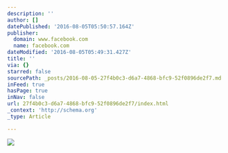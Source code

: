 ```yaml
---
description: ''
author: []
datePublished: '2016-08-05T05:50:57.164Z'
publisher:
  domain: www.facebook.com
  name: facebook.com
dateModified: '2016-08-05T05:49:31.427Z'
title: ''
via: {}
starred: false
sourcePath: _posts/2016-08-05-27f4b0c3-d6a7-4868-bfc9-52f0896de2f7.md
inFeed: true
hasPage: true
inNav: false
url: 27f4b0c3-d6a7-4868-bfc9-52f0896de2f7/index.html
_context: 'http://schema.org'
_type: Article

---
```

![](https://scontent-sea1-1.xx.fbcdn.net/t31.0-8/13568794_10157098569945481_3008070980119702259_o.jpg)